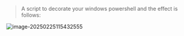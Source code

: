 > A script to decorate your windows powershell and the effect is follows:



![image-20250225115432555](C:\Users\genius\AppData\Roaming\Typora\typora-user-images\image-20250225115432555.png)